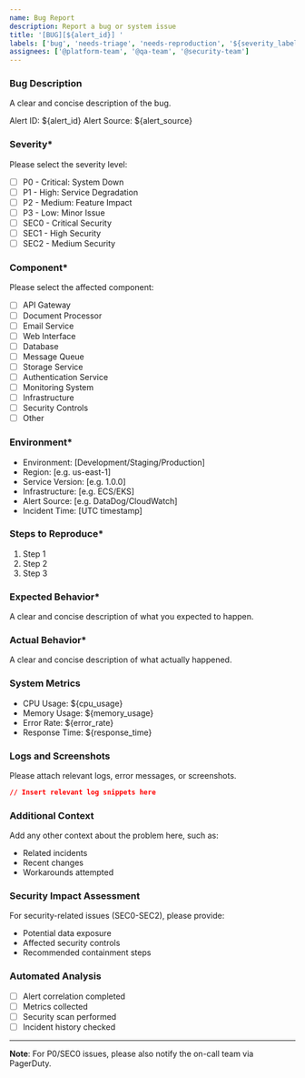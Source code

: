 ```yaml
---
name: Bug Report
description: Report a bug or system issue
title: '[BUG][${alert_id}] '
labels: ['bug', 'needs-triage', 'needs-reproduction', '${severity_label}', '${component_label}', '${alert_source_label}']
assignees: ['@platform-team', '@qa-team', '@security-team']
---
```


### Bug Description

A clear and concise description of the bug.

Alert ID: ${alert_id}
Alert Source: ${alert_source}

### Severity*

Please select the severity level:

- [ ] P0 - Critical: System Down
- [ ] P1 - High: Service Degradation  
- [ ] P2 - Medium: Feature Impact
- [ ] P3 - Low: Minor Issue
- [ ] SEC0 - Critical Security
- [ ] SEC1 - High Security
- [ ] SEC2 - Medium Security

### Component*

Please select the affected component:

- [ ] API Gateway
- [ ] Document Processor
- [ ] Email Service
- [ ] Web Interface
- [ ] Database
- [ ] Message Queue
- [ ] Storage Service
- [ ] Authentication Service
- [ ] Monitoring System
- [ ] Infrastructure
- [ ] Security Controls
- [ ] Other

### Environment*

- Environment: [Development/Staging/Production]
- Region: [e.g. us-east-1]
- Service Version: [e.g. 1.0.0]
- Infrastructure: [e.g. ECS/EKS]
- Alert Source: [e.g. DataDog/CloudWatch]
- Incident Time: [UTC timestamp]

### Steps to Reproduce*

1. Step 1
2. Step 2
3. Step 3

### Expected Behavior*

A clear and concise description of what you expected to happen.

### Actual Behavior*

A clear and concise description of what actually happened.

### System Metrics

- CPU Usage: ${cpu_usage}
- Memory Usage: ${memory_usage}
- Error Rate: ${error_rate}
- Response Time: ${response_time}

### Logs and Screenshots

Please attach relevant logs, error messages, or screenshots.

```json
// Insert relevant log snippets here
```

### Additional Context

Add any other context about the problem here, such as:
- Related incidents
- Recent changes
- Workarounds attempted

### Security Impact Assessment

For security-related issues (SEC0-SEC2), please provide:
- Potential data exposure
- Affected security controls
- Recommended containment steps

### Automated Analysis

- [ ] Alert correlation completed
- [ ] Metrics collected
- [ ] Security scan performed
- [ ] Incident history checked

---
**Note**: For P0/SEC0 issues, please also notify the on-call team via PagerDuty.